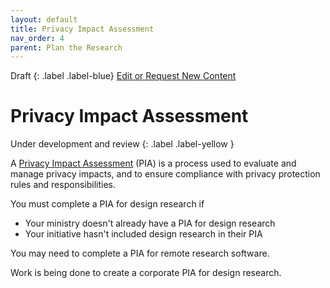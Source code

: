 ```yaml
---
layout: default
title: Privacy Impact Assessment
nav_order: 4
parent: Plan the Research
---
```


Draft
{: .label .label-blue}
[Edit or Request New Content](https://github.com/bcgov/user-research-guide/issues/new/choose)

# Privacy Impact Assessment
Under development and review
{: .label .label-yellow }

A [Privacy Impact Assessment](https://www2.gov.bc.ca/gov/content/governments/services-for-government/information-management-technology/privacy/privacy-impact-assessments) (PIA) is a process used to evaluate and manage privacy impacts, and to ensure compliance with privacy protection rules and responsibilities.

You must complete a PIA for design research if
- Your ministry doesn't already have a PIA for design research
- Your initiative hasn't included design research in their PIA

You may need to complete a PIA for remote research software.

Work is being done to create a corporate PIA for design research.
